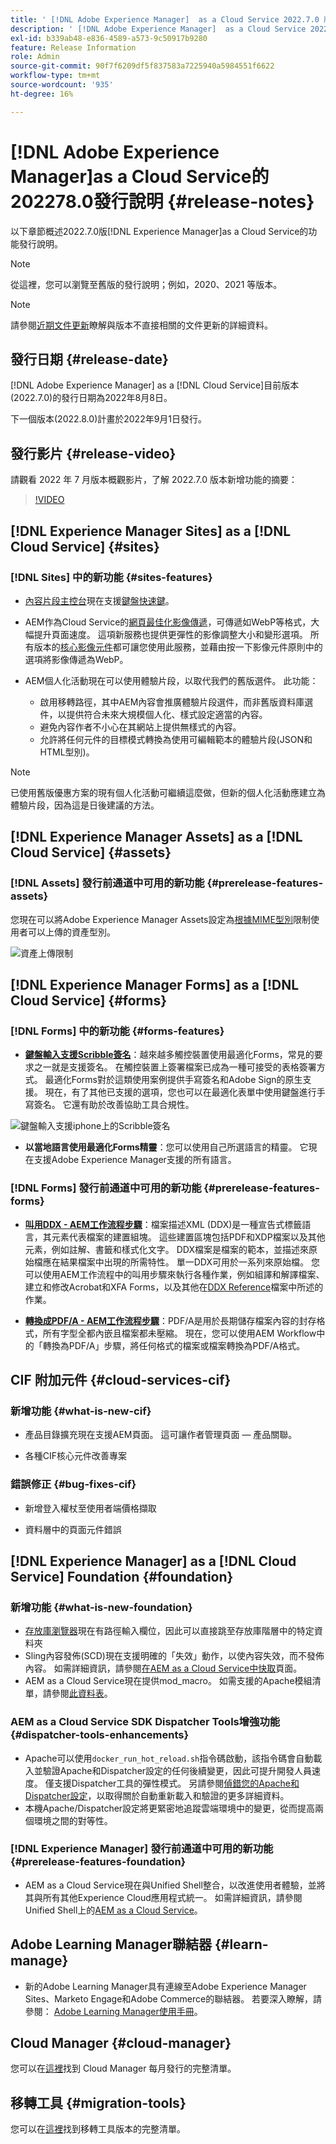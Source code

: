 ```yaml
---
title: ' [!DNL Adobe Experience Manager]  as a Cloud Service 2022.7.0 版發行說明。'
description: ' [!DNL Adobe Experience Manager]  as a Cloud Service 2022.7.0 版發行說明。'
exl-id: b339ab48-e836-4589-a573-9c50917b9280
feature: Release Information
role: Admin
source-git-commit: 90f7f6209df5f837583a7225940a5984551f6622
workflow-type: tm+mt
source-wordcount: '935'
ht-degree: 16%

---
```


# [!DNL Adobe Experience Manager]as a Cloud Service的202278.0發行說明 {#release-notes}

以下章節概述2022.7.0版[!DNL Experience Manager]as a Cloud Service的功能發行說明。

>[!NOTE]
>
>從這裡，您可以瀏覽至舊版的發行說明；例如，2020、2021 等版本。

>[!NOTE]
>
>請參閱[近期文件更新](https://experienceleague.adobe.com/docs/experience-manager-release-information/aem-release-updates/doc-updates/documentation-updates.html?lang=zh-Hant)瞭解與版本不直接相關的文件更新的詳細資料。

## 發行日期 {#release-date}

[!DNL Adobe Experience Manager] as a [!DNL Cloud Service]目前版本(2022.7.0)的發行日期為2022年8月8日。

下一個版本(2022.8.0)計畫於2022年9月1日發行。

## 發行影片 {#release-video}

請觀看 2022 年 7 月版本概觀影片，了解 2022.7.0 版本新增功能的摘要：

>[!VIDEO](https://video.tv.adobe.com/v/3454207/?quality=12&captions=chi_hant)

## [!DNL Experience Manager Sites] as a [!DNL Cloud Service] {#sites}

### [!DNL Sites] 中的新功能 {#sites-features}

* [內容片段主控台](/help/sites-cloud/administering/content-fragments/managing.md#content-fragments-console)現在支援[鍵盤快速鍵](/help/sites-cloud/administering/content-fragments/keyboard-shortcuts.md)。

* AEM作為Cloud Service的[網頁最佳化影像傳遞](https://experienceleague.adobe.com/docs/experience-manager-core-components/using/developing/web-optimized-image-delivery.html?lang=zh-Hant)，可傳遞如WebP等格式，大幅提升頁面速度。 這項新服務也提供更彈性的影像調整大小和變形選項。 所有版本的[核心影像元件](https://experienceleague.adobe.com/docs/experience-manager-core-components/using/components/image.html?lang=zh-Hant)都可讓您使用此服務，並藉由按一下影像元件原則中的選項將影像傳遞為WebP。

* AEM個人化活動現在可以使用體驗片段，以取代我們的舊版選件。 此功能：
   * 啟用移轉路徑，其中AEM內容會推廣體驗片段選件，而非舊版資料庫選件，以提供符合未來大規模個人化、樣式設定適當的內容。
   * 避免內容作者不小心在其網站上提供無樣式的內容。
   * 允許將任何元件的目標模式轉換為使用可編輯範本的體驗片段(JSON和HTML型別)。

>[!NOTE]
>
>已使用舊版優惠方案的現有個人化活動可繼續這麼做，但新的個人化活動應建立為體驗片段，因為這是日後建議的方法。

## [!DNL Experience Manager Assets] as a [!DNL Cloud Service] {#assets}

### [!DNL Assets] 發行前通道中可用的新功能 {#prerelease-features-assets}

您現在可以將Adobe Experience Manager Assets設定為[根據MIME型別](/help/assets/configure-asset-upload-restrictions.md)限制使用者可以上傳的資產型別。

![資產上傳限制](/help/assets/assets/asset-upload-restrictions.png)

## [!DNL Experience Manager Forms] as a [!DNL Cloud Service] {#forms}

### [!DNL Forms] 中的新功能 {#forms-features}

* **[鍵盤輸入支援Scribble簽名](/help/forms/signing-forms-using-scribble.md)**：越來越多觸控裝置使用最適化Forms，常見的要求之一就是支援簽名。 在觸控裝置上簽署檔案已成為一種可接受的表格簽署方式。 最適化Forms對於這類使用案例提供手寫簽名和Adobe Sign的原生支援。 現在，有了其他已支援的選項，您也可以在最適化表單中使用鍵盤進行手寫簽名。 它還有助於改善協助工具合規性。

![鍵盤輸入支援iphone上的Scribble簽名](/help/release-notes/assets/scribble-keyboard-mobile.png)

* **以當地語言使用最適化Forms精靈**：您可以使用自己所選語言的精靈。 它現在支援Adobe Experience Manager支援的所有語言。

### [!DNL Forms] 發行前通道中可用的新功能 {#prerelease-features-forms}

<!-- 

* **[Launch Adaptive Form creation wizard from embed form component](/help/forms/using/embed-adaptive-form-aem-sites.md)**: You can now launch Adaptive Form creation wizard from embed form component. It helps improve content and forms authoring workflows for Sites and Forms practitioners trying to add enrollment experiences to a web page. 

![Keyboard input support for Scribble signatures on iphone](/help/release-notes/assets/froms-container.png) 

-->

* **[叫用DDX - AEM工作流程步驟](/help/forms/aem-forms-workflow-step-reference.md#invokeddx)**：檔案描述XML (DDX)是一種宣告式標籤語言，其元素代表檔案的建置組塊。 這些建置區塊包括PDF和XDP檔案以及其他元素，例如註解、書籤和樣式化文字。 DDX檔案是檔案的範本，並描述來原始檔應在結果檔案中出現的所需特性。 單一DDX可用於一系列來原始檔。 您可以使用AEM工作流程中的叫用步驟來執行各種作業，例如組譯和解譯檔案、建立和修改Acrobat和XFA Forms，以及其他在[DDX Reference](https://helpx.adobe.com/content/dam/help/en/experience-manager/forms-cloud-service/ddxRef.pdf)檔案中所述的作業。

* **[轉換成PDF/A - AEM工作流程步驟](/help/forms/aem-forms-workflow-step-reference.md##convert-pdfa)**：PDF/A是用於長期儲存檔案內容的封存格式，所有字型全都內嵌且檔案都未壓縮。 現在，您可以使用AEM Workflow中的「轉換為PDF/A」步驟，將任何格式的檔案或檔案轉換為PDF/A格式。


## CIF 附加元件 {#cloud-services-cif}

### 新增功能 {#what-is-new-cif}

* 產品目錄擴充現在支援AEM頁面。 這可讓作者管理頁面 — 產品關聯。

* 各種CIF核心元件改善專案

### 錯誤修正 {#bug-fixes-cif}

* 新增登入權杖至使用者端價格擷取

* 資料層中的頁面元件錯誤

## [!DNL Experience Manager] as a [!DNL Cloud Service] Foundation {#foundation}

### 新增功能 {#what-is-new-foundation}

* [存放庫瀏覽器](/help/implementing/developing/tools/repository-browser.md)現在有路徑輸入欄位，因此可以直接跳至存放庫階層中的特定資料夾
* Sling內容發佈(SCD)現在支援明確的「失效」動作，以使內容失效，而不發佈內容。 如需詳細資訊，請參閱[在AEM as a Cloud Service中快取](/help/implementing/dispatcher/caching.md#explicit-invalidation)頁面。
* AEM as a Cloud Service現在提供mod_macro。 如需支援的Apache模組清單，請參閱[此資料表](/help/implementing/dispatcher/disp-overview.md)。

### AEM as a Cloud Service SDK Dispatcher Tools增強功能 {#dispatcher-tools-enhancements}

* Apache可以使用`docker_run_hot_reload.sh`指令碼啟動，該指令碼會自動載入並驗證Apache和Dispatcher設定的任何後續變更，因此可提升開發人員速度。 僅支援Dispatcher工具的彈性模式。 另請參閱[偵錯您的Apache和Dispatcher設定](/help/implementing/dispatcher/validation-debug.md#automatic-reloading)，以取得關於自動重新載入和驗證的更多詳細資料。
* 本機Apache/Dispatcher設定將更緊密地追蹤雲端環境中的變更，從而提高兩個環境之間的對等性。

### [!DNL Experience Manager] 發行前通道中可用的新功能 {#prerelease-features-foundation}

* AEM as a Cloud Service現在與Unified Shell整合，以改進使用者體驗，並將其與所有其他Experience Cloud應用程式統一。 如需詳細資訊，請參閱Unified Shell上的[AEM as a Cloud Service](/help/overview/aem-cloud-service-on-unified-shell.md)。

## Adobe Learning Manager聯結器 {#learn-manage}

* 新的Adobe Learning Manager具有連線至Adobe Experience Manager Sites、Marketo Engage和Adobe Commerce的聯結器。 若要深入瞭解，請參閱： [Adobe Learning Manager使用手冊](https://helpx.adobe.com/tw/learning-manager/user-guide.html)。

## Cloud Manager {#cloud-manager}

您可以在[這裡](/help/implementing/cloud-manager/release-notes/current.md)找到 Cloud Manager 每月發行的完整清單。

## 移轉工具 {#migration-tools}

您可以在[這裡](/help/journey-migration/release-notes/release-notes-migration-tools-current.md)找到移轉工具版本的完整清單。
